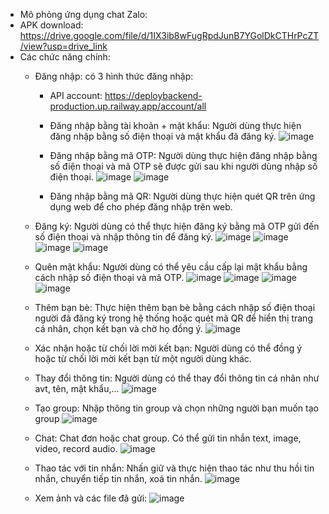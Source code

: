 * Mô phỏng ứng dụng chat Zalo:
* APK download: https://drive.google.com/file/d/1IX3ib8wFugRpdJunB7YGolDkCTHrPcZT/view?usp=drive_link
* Các chức năng chính:
  - Đăng nhập: có 3 hình thức đăng nhập:
    + API account: https://deploybackend-production.up.railway.app/account/all
    + Đăng nhập bằng tài khoản + mật khẩu: Người dùng thực hiện đăng nhập bằng số điện thoại và mật khẩu đã đăng ký.
      ![image](https://github.com/sonpham28052002/App_Chat_Mobile/assets/115455297/6ec83f63-e397-4d41-82e6-dbc84b0f900c)
      
    + Đăng nhập bằng mã OTP: Người dùng thực hiện đăng nhập bằng số điện thoại và mã OTP sẽ được gửi sau khi người dùng nhập số điện thoại.
      ![image](https://github.com/sonpham28052002/App_Chat_Mobile/assets/115455297/fe2644f9-0604-4075-9418-27d1efd4e95c)
      ![image](https://github.com/sonpham28052002/App_Chat_Mobile/assets/115455297/cb229902-9d74-4937-b655-db2d6be58a27)
      
    + Đăng nhập bằng mã QR: Người dùng thực hiện quét QR trên ứng dụng web để cho phép đăng nhập trên web.
  - Đăng ký: Người dùng có thể thực hiện đăng ký bằng mã OTP gửi đến số điện thoại và nhập thông tin để đăng ký.
      ![image](https://github.com/sonpham28052002/App_Chat_Mobile/assets/115455297/fe2644f9-0604-4075-9418-27d1efd4e95c)
      ![image](https://github.com/sonpham28052002/App_Chat_Mobile/assets/115455297/cb229902-9d74-4937-b655-db2d6be58a27)
      ![image](https://github.com/sonpham28052002/App_Chat_Mobile/assets/115455297/db3fce8a-b7bb-47ef-a44a-7c4dfe63385d)
      ![image](https://github.com/sonpham28052002/App_Chat_Mobile/assets/115455297/c06a4a4a-3a06-44d1-ad75-b0080d84cad9)
    
  - Quên mật khẩu: Người dùng có thể yêu cầu cấp lại mật khẩu bằng cách nhập số điện thoại và mã OTP.
    ![image](https://github.com/sonpham28052002/App_Chat_Mobile/assets/115455297/d294a4e3-4b6a-4c39-bb58-5fa144d17962)
    ![image](https://github.com/sonpham28052002/App_Chat_Mobile/assets/115455297/07293b7f-9f88-4694-924c-f77024acd6c4)
    ![image](https://github.com/sonpham28052002/App_Chat_Mobile/assets/115455297/d187431e-efcd-42e8-98e0-d30cb4482563)
    ![image](https://github.com/sonpham28052002/App_Chat_Mobile/assets/115455297/55d18487-445f-4e24-8fc3-b1526e36dda6)

  - Thêm bạn bè: Thực hiện thêm bạn bè bằng cách nhập số điện thoại người đã đăng ký trong hệ thống hoặc quét mã QR để hiển thị trang cá nhân, chọn kết bạn và chờ họ đồng ý.
    ![image](https://github.com/sonpham28052002/App_Chat_Mobile/assets/115455297/1402194e-31a9-44d7-90ad-e8bc6c7c5d50)

  - Xác nhận hoặc từ chối lời mời kết bạn: Người dùng có thể đồng ý hoặc từ chối lời mời kết bạn từ một người dùng khác.
  - Thay đổi thông tin: Người dùng có thể thay đổi thông tin cá nhân như avt, tên, mật khẩu,...
    ![image](https://github.com/sonpham28052002/App_Chat_Mobile/assets/115455297/dd1ae5d8-6cdf-4591-bbdf-c6a87838b302)

  - Tạo group: Nhập thông tin group và chọn những người bạn muốn tạo group
    ![image](https://github.com/sonpham28052002/App_Chat_Mobile/assets/115455297/3b8f684f-9512-4b29-bb31-65a6824ef371)

  - Chat: Chat đơn hoặc chat group. Có thể gửi tin nhắn text, image, video, record audio.
    ![image](https://github.com/sonpham28052002/App_Chat_Mobile/assets/115455297/a41164ff-7a25-4150-80fd-708cfe0d110a)

  - Thao tác với tin nhắn: Nhấn giữ và thực hiện thao tác như thu hồi tin nhắn, chuyển tiếp tin nhắn, xoá tin nhắn.
    ![image](https://github.com/sonpham28052002/App_Chat_Mobile/assets/115455297/405144aa-5c06-4a66-ba6b-38fd1c8c0fa4)

  - Xem ảnh và các file đã gửi:
    ![image](https://github.com/sonpham28052002/App_Chat_Mobile/assets/115455297/f774187c-f363-49d5-a06d-2556f5db55cc)
